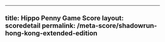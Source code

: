 ---
        
title: Hippo Penny Game Score
layout: scoredetail
permalink: /meta-score/shadowrun-hong-kong-extended-edition
---